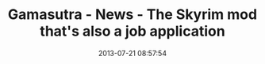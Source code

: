 ---
date: 2013-07-21 08:57:54
link:
  source: pocket
  source_url: https://getpocket.com
  text: Gamasutra - News - The Skyrim mod that's also a job application
  url: http://www.gamasutra.com/view/news/196520/The_Skyrim_mod_thats_also_a_job_application.php
slug: gamasutra-news-the-skyrim-mod-that-s-also-a-job-application
source: pocket
title: Gamasutra - News - The Skyrim mod that's also a job application
---